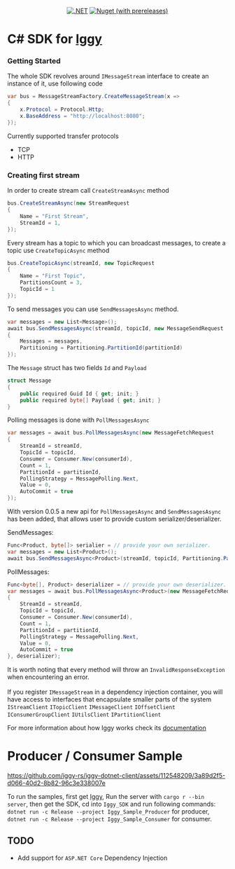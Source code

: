 <div align="center">
    
[![.NET](https://github.com/iggy-rs/iggy-dotnet-client/actions/workflows/dotnet.yml/badge.svg)](https://github.com/iggy-rs/iggy-dotnet-client/actions/workflows/dotnet.yml)
[![Nuget (with prereleases)](https://img.shields.io/nuget/vpre/Iggy)](https://www.nuget.org/packages/Iggy)

</div>

# C# SDK for [Iggy](https://github.com/spetz/iggy)

### Getting Started
The whole SDK revolves around `IMessageStream` interface to create an instance of it, use following code
```c#
var bus = MessageStreamFactory.CreateMessageStream(x =>
{
    x.Protocol = Protocol.Http;
    x.BaseAddress = "http://localhost:8080";
});

```
Currently supported transfer protocols
-  TCP
-  HTTP

### Creating first stream
In order to create stream call `CreateStreamAsync` method
```c#
bus.CreateStreamAsync(new StreamRequest
{
    Name = "First Stream",
    StreamId = 1,
});

```
Every stream has a topic to which you can broadcast messages, to create a topic
use `CreateTopicAsync` method
```c#
bus.CreateTopicAsync(streamId, new TopicRequest
{
    Name = "First Topic",
    PartitionsCount = 3,
    TopicId = 1
});

```
To send messages you can use `SendMessagesAsync` method.
```c#
var messages = new List<Message>();
await bus.SendMessagesAsync(streamId, topicId, new MessageSendRequest
{
    Messages = messages,
    Partitioning = Partitioning.PartitionId(partitionId)
});
```
The `Message` struct has two fields `Id` and `Payload`
```c#
struct Message
{
    public required Guid Id { get; init; }
    public required byte[] Payload { get; init; }
}
```

Polling messages is done with `PollMessagesAsync` 
```c#
var messages = await bus.PollMessagesAsync(new MessageFetchRequest
{
    StreamId = streamId,
    TopicId = topicId,
    Consumer = Consumer.New(consumerId),
    Count = 1,
    PartitionId = partitionId,
    PollingStrategy = MessagePolling.Next,
    Value = 0,
    AutoCommit = true
});
```
With version 0.0.5 a new api for `PollMessagesAsync` and `SendMessagesAsync` has been added, that allows user
to provide custom serializer/deserializer.

SendMessages:
```c#
Func<Product, byte[]> serialier = // provide your own serializer.
var messages = new List<Product>();
await bus.SendMessagesAsync<Product>(streamId, topicId, Partitioning.PartitionId(partitionId), messages, serializer);
```
PollMessages:
```c#
Func<byte[], Product> deserializer = // provide your own deserializer.
var messages = await bus.PollMessagesAsync<Product>(new MessageFetchRequest<Product>
{
    StreamId = streamId,
    TopicId = topicId,
    Consumer = Consumer.New(consumerId),
    Count = 1,
    PartitionId = partitionId,
    PollingStrategy = MessagePolling.Next,
    Value = 0,
    AutoCommit = true
}, deserializer);
```



It is worth noting that every method will throw an `InvalidResponseException` when encountering an error.<br><br>
If you register `IMessageStream` in a dependency injection container, you will have access to interfaces
that encapsulate smaller parts of the system `IStreamClient` `ITopicClient` `IMessageClient` `IOffsetClient` `IConsumerGroupClient` `IUtilsClient`
`IPartitionClient`

For more information about how Iggy works check its [documentation](https://docs.iggy.rs/)

# Producer / Consumer Sample

https://github.com/iggy-rs/iggy-dotnet-client/assets/112548209/3a89d2f5-d066-40d2-8b82-96c3e338007e

To run the samples, first get [Iggy](https://github.com/spetz/iggy), Run the server with `cargo r --bin server`, then get the SDK, cd into `Iggy_SDK`
and run following commands: `dotnet run -c Release --project Iggy_Sample_Producer` for producer, `dotnet run -c Release --project Iggy_Sample_Consumer`
for consumer.

## TODO 
- Add support for `ASP.NET Core` Dependency Injection




